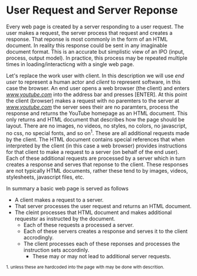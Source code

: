 # User Request and Server Reponse

Every web page is created by a server responding to a user request. The user makes a request, the server process that request and creates a response. That reponse is most commonly in the form of an HTML document. In reality this response could be sent in any imaginable document format. This is an accurate but simplistic view of an IPO (input, process, output model). In practice, this process may be repeated multiple times in loading/interacticng with a single web page.

Let's replace the work user with client. In this description we will use *end user* to represent a human actor and *client* to represent software, in this case the browser. An end user opens a web browser (the client) and enters *www.youtube.com* into the address bar and presses [ENTER]. At this point the client (browser) makes a request with no paremters to the server at *www.youtube.com* the server sees their are no paramters, process the response and returns the YouTube homepage as an HTML document. This only returns and HTML document that describes how the page should be layout. There are no images, no videos, no styles, no colors, no javascript, no css, no special fonts, and so on<sup>1</sup>. These are all additional requests made by the client. The HTML document contains special references that when interpreted by the client (in this case a web browser) provides instructions for that client to make a request to a server (on behalf of the end user). Each of these additional requests are processed by a server which in turn creates a response and serves that reponse to the client. These responses are not typically HTML documents, rather these tend to by images, videos, stylesheets, javascript files, etc.

In summary a basic web page is served as follows

* A client makes a request to a server. 
* That server processes the user request and returns an HTML document.
* The cleint processes that HTML document and makes additional requestsr as instructed by the document.
    * Each of these requests a processed a server.
    * Each of these servers creates a response and serves it to the client accrodingly.
    * The client processes each of these reponses and processes the instruction sets accordinly.
        * These may or may not lead to additional server requests.

<small>1. unless these are hardcoded into the page with may be done with descrition.</small>